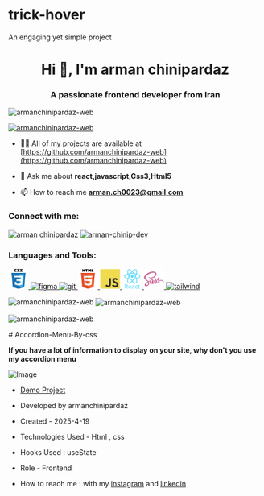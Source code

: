 # trick-hover
An engaging yet simple project
<h1 align="center">Hi 👋, I'm arman chinipardaz</h1>
<h3 align="center">A passionate frontend developer from Iran</h3>

<p align="left"> <img src="https://komarev.com/ghpvc/?username=armanchinipardaz-web&label=Profile%20views&color=0e75b6&style=flat" alt="armanchinipardaz-web" /> </p>

<p align="left"> <a href="https://github.com/ryo-ma/github-profile-trophy"><img src="https://github-profile-trophy.vercel.app/?username=armanchinipardaz-web" alt="armanchinipardaz-web" /></a> </p>

- 👨‍💻 All of my projects are available at [https://github.com/armanchinipardaz-web](https://github.com/armanchinipardaz-web)

- 💬 Ask me about **react,javascript,Css3,Html5**

- 📫 How to reach me **arman.ch0023@gmail.com**

<h3 align="left">Connect with me:</h3>
<p align="left">
<a href="https://linkedin.com/in/arman chinipardaz" target="blank"><img align="center" src="https://raw.githubusercontent.com/rahuldkjain/github-profile-readme-generator/master/src/images/icons/Social/linked-in-alt.svg" alt="arman chinipardaz" height="30" width="40" /></a>
<a href="https://instagram.com/arman-chinip-dev" target="blank"><img align="center" src="https://raw.githubusercontent.com/rahuldkjain/github-profile-readme-generator/master/src/images/icons/Social/instagram.svg" alt="arman-chinip-dev" height="30" width="40" /></a>
</p>

<h3 align="left">Languages and Tools:</h3>
<p align="left"> <a href="https://www.w3schools.com/css/" target="_blank" rel="noreferrer"> <img src="https://raw.githubusercontent.com/devicons/devicon/master/icons/css3/css3-original-wordmark.svg" alt="css3" width="40" height="40"/> </a> <a href="https://www.figma.com/" target="_blank" rel="noreferrer"> <img src="https://www.vectorlogo.zone/logos/figma/figma-icon.svg" alt="figma" width="40" height="40"/> </a> <a href="https://git-scm.com/" target="_blank" rel="noreferrer"> <img src="https://www.vectorlogo.zone/logos/git-scm/git-scm-icon.svg" alt="git" width="40" height="40"/> </a> <a href="https://www.w3.org/html/" target="_blank" rel="noreferrer"> <img src="https://raw.githubusercontent.com/devicons/devicon/master/icons/html5/html5-original-wordmark.svg" alt="html5" width="40" height="40"/> </a> <a href="https://developer.mozilla.org/en-US/docs/Web/JavaScript" target="_blank" rel="noreferrer"> <img src="https://raw.githubusercontent.com/devicons/devicon/master/icons/javascript/javascript-original.svg" alt="javascript" width="40" height="40"/> </a> <a href="https://reactjs.org/" target="_blank" rel="noreferrer"> <img src="https://raw.githubusercontent.com/devicons/devicon/master/icons/react/react-original-wordmark.svg" alt="react" width="40" height="40"/> </a> <a href="https://sass-lang.com" target="_blank" rel="noreferrer"> <img src="https://raw.githubusercontent.com/devicons/devicon/master/icons/sass/sass-original.svg" alt="sass" width="40" height="40"/> </a> <a href="https://tailwindcss.com/" target="_blank" rel="noreferrer"> <img src="https://www.vectorlogo.zone/logos/tailwindcss/tailwindcss-icon.svg" alt="tailwind" width="40" height="40"/> </a> </p>
<p><img align="left" src="https://github-readme-stats.vercel.app/api/top-langs?username=armanchinipardaz-web&show_icons=true&locale=en&layout=compact" alt="armanchinipardaz-web" /></p>

<p>&nbsp;<img align="center" src="https://github-readme-stats.vercel.app/api?username=armanchinipardaz-web&show_icons=true&locale=en" alt="armanchinipardaz-web" /></p>

<p><img align="center" src="https://github-readme-streak-stats.herokuapp.com/?user=armanchinipardaz-web&" alt="armanchinipardaz-web" /></p>
# Accordion-Menu-By-css

**If you have a lot of information to display on your site, why don't you use my accordion menu**

![Image](https://github.com/user-attachments/assets/d6f8c913-c70c-4db4-85a9-28dbdc3d4104)



- [Demo Project]( https://armanchinipardaz-web.github.io/trick-hover/)

- Developed by armanchinipardaz

- Created - 2025-4-19

- Technologies Used - Html , css

- Hooks Used : useState 

- Role - Frontend

- How to reach me : with my [instagram](https://www.instagram.com/arman_chinipardaz_dev?igsh=aW96eGt1cjY0NHA1) and [linkedin](https://www.linkedin.com/in/arman-chinipardaz-038526361/)
